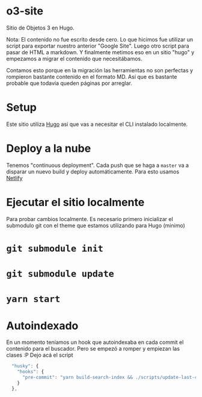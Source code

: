 # o3-site

Sitio de Objetos 3 en Hugo.

Nota: 
El contenido no fue escrito desde cero. Lo que hicimos fue utilizar un script para exportar nuestro anterior "Google Site". Luego otro script para pasar de HTML a markdown. 
Y finalmente metimos eso en un sitio "hugo" y empezamos a migrar el contenido que necesitábamos.

Contamos esto porque en la migración las herramientas no son perfectas y rompieron bastante contenido en el formato MD.
Así que es bastante probable que todavía queden páginas por arreglar.

# Setup

Este sitio utiliza [Hugo](https://gohugo.io/getting-started/usage/) así que vas a necesitar el CLI instalado localmente.

# Deploy a la nube

Tenemos "continuous deployment". Cada push que se haga a `master` va a disparar un nuevo build y deploy automáticamente.
Para esto usamos [Netlify](https://www.netlify.com/)

# Ejecutar el sitio localmente

Para probar cambios localmente.
Es necesario primero inicializar el submodulo git con el theme que estamos utilizando para Hugo (minimo)

# `git submodule init`
# `git submodule update`
# `yarn start`


# Autoindexado

En un momento teníamos un hook que autoindexaba en cada commit el contenido para el buscador. Pero se empezó a romper y empiezan las clases :P Dejo acá el script

```js
  "husky": {
    "hooks": {
      "pre-commit": "yarn build-search-index && ./scripts/update-last-changed && git add ./public"
    }
  },
```
